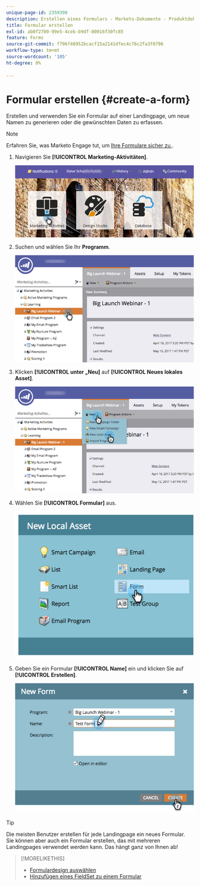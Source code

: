 ```yaml
---
unique-page-id: 2359398
description: Erstellen eines Formulars - Marketo-Dokumente - Produktdokumentation
title: Formular erstellen
exl-id: ab0f2700-99e5-4ceb-b9df-80016f30fc85
feature: Forms
source-git-commit: f796f40952bcacf15a2141dfec4c76c2fa3f0796
workflow-type: tm+mt
source-wordcount: '105'
ht-degree: 0%

---
```


# Formular erstellen {#create-a-form}

Erstellen und verwenden Sie ein Formular auf einer Landingpage, um neue Namen zu generieren oder die gewünschten Daten zu erfassen.

>[!NOTE]
>
>Erfahren Sie, was Marketo Engage tut, um [Ihre Formulare sicher zu ](https://nation.marketo.com/t5/Product-Documents/Forms-Service-Enhancements/ta-p/303670#M1038).

1. Navigieren Sie **[!UICONTROL Marketing-Aktivitäten]**.

   ![](assets/login-marketing-activities.png)

1. Suchen und wählen Sie Ihr **Programm**.

   ![](assets/programseelct.png)

1. Klicken **[!UICONTROL unter „Neu]** auf **[!UICONTROL Neues lokales Asset]**.

   ![](assets/newlocalasset.png)

1. Wählen Sie **[!UICONTROL Formular]** aus.

   ![](assets/image2014-9-15-17-3a1-3a20.png)

1. Geben Sie ein Formular **[!UICONTROL Name]** ein und klicken Sie auf **[!UICONTROL Erstellen]**.

   ![](assets/newformwithhands.png)

>[!TIP]
>
>Die meisten Benutzer erstellen für jede Landingpage ein neues Formular. Sie können aber auch ein Formular erstellen, das mit mehreren Landingpages verwendet werden kann. Das hängt ganz von Ihnen ab!

>[!MORELIKETHIS]
>
>* [Formulardesign auswählen](/help/marketo/product-docs/demand-generation/forms/creating-a-form/select-a-form-theme.md)
>* [Hinzufügen eines FieldSet zu einem Formular](/help/marketo/product-docs/demand-generation/forms/form-fields/add-a-fieldset-to-a-form.md)
